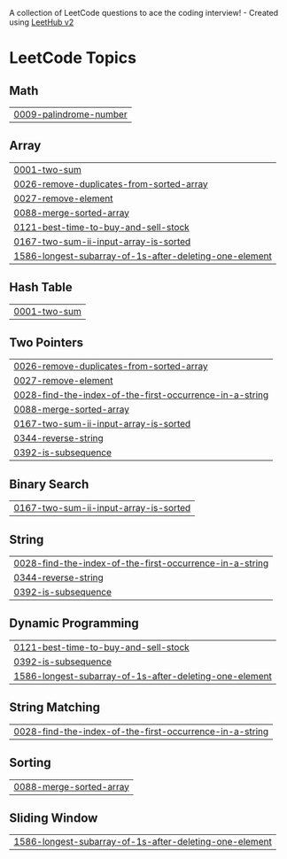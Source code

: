 A collection of LeetCode questions to ace the coding interview! - Created using [LeetHub v2](https://github.com/arunbhardwaj/LeetHub-2.0)
<!---LeetCode Topics Start-->
# LeetCode Topics
## Math
|  |
| ------- |
| [0009-palindrome-number](https://github.com/sankeerthanayamsani/leetcode/tree/master/0009-palindrome-number) |
## Array
|  |
| ------- |
| [0001-two-sum](https://github.com/sankeerthanayamsani/leetcode/tree/master/0001-two-sum) |
| [0026-remove-duplicates-from-sorted-array](https://github.com/sankeerthanayamsani/leetcode/tree/master/0026-remove-duplicates-from-sorted-array) |
| [0027-remove-element](https://github.com/sankeerthanayamsani/leetcode/tree/master/0027-remove-element) |
| [0088-merge-sorted-array](https://github.com/sankeerthanayamsani/leetcode/tree/master/0088-merge-sorted-array) |
| [0121-best-time-to-buy-and-sell-stock](https://github.com/sankeerthanayamsani/leetcode/tree/master/0121-best-time-to-buy-and-sell-stock) |
| [0167-two-sum-ii-input-array-is-sorted](https://github.com/sankeerthanayamsani/leetcode/tree/master/0167-two-sum-ii-input-array-is-sorted) |
| [1586-longest-subarray-of-1s-after-deleting-one-element](https://github.com/sankeerthanayamsani/leetcode/tree/master/1586-longest-subarray-of-1s-after-deleting-one-element) |
## Hash Table
|  |
| ------- |
| [0001-two-sum](https://github.com/sankeerthanayamsani/leetcode/tree/master/0001-two-sum) |
## Two Pointers
|  |
| ------- |
| [0026-remove-duplicates-from-sorted-array](https://github.com/sankeerthanayamsani/leetcode/tree/master/0026-remove-duplicates-from-sorted-array) |
| [0027-remove-element](https://github.com/sankeerthanayamsani/leetcode/tree/master/0027-remove-element) |
| [0028-find-the-index-of-the-first-occurrence-in-a-string](https://github.com/sankeerthanayamsani/leetcode/tree/master/0028-find-the-index-of-the-first-occurrence-in-a-string) |
| [0088-merge-sorted-array](https://github.com/sankeerthanayamsani/leetcode/tree/master/0088-merge-sorted-array) |
| [0167-two-sum-ii-input-array-is-sorted](https://github.com/sankeerthanayamsani/leetcode/tree/master/0167-two-sum-ii-input-array-is-sorted) |
| [0344-reverse-string](https://github.com/sankeerthanayamsani/leetcode/tree/master/0344-reverse-string) |
| [0392-is-subsequence](https://github.com/sankeerthanayamsani/leetcode/tree/master/0392-is-subsequence) |
## Binary Search
|  |
| ------- |
| [0167-two-sum-ii-input-array-is-sorted](https://github.com/sankeerthanayamsani/leetcode/tree/master/0167-two-sum-ii-input-array-is-sorted) |
## String
|  |
| ------- |
| [0028-find-the-index-of-the-first-occurrence-in-a-string](https://github.com/sankeerthanayamsani/leetcode/tree/master/0028-find-the-index-of-the-first-occurrence-in-a-string) |
| [0344-reverse-string](https://github.com/sankeerthanayamsani/leetcode/tree/master/0344-reverse-string) |
| [0392-is-subsequence](https://github.com/sankeerthanayamsani/leetcode/tree/master/0392-is-subsequence) |
## Dynamic Programming
|  |
| ------- |
| [0121-best-time-to-buy-and-sell-stock](https://github.com/sankeerthanayamsani/leetcode/tree/master/0121-best-time-to-buy-and-sell-stock) |
| [0392-is-subsequence](https://github.com/sankeerthanayamsani/leetcode/tree/master/0392-is-subsequence) |
| [1586-longest-subarray-of-1s-after-deleting-one-element](https://github.com/sankeerthanayamsani/leetcode/tree/master/1586-longest-subarray-of-1s-after-deleting-one-element) |
## String Matching
|  |
| ------- |
| [0028-find-the-index-of-the-first-occurrence-in-a-string](https://github.com/sankeerthanayamsani/leetcode/tree/master/0028-find-the-index-of-the-first-occurrence-in-a-string) |
## Sorting
|  |
| ------- |
| [0088-merge-sorted-array](https://github.com/sankeerthanayamsani/leetcode/tree/master/0088-merge-sorted-array) |
## Sliding Window
|  |
| ------- |
| [1586-longest-subarray-of-1s-after-deleting-one-element](https://github.com/sankeerthanayamsani/leetcode/tree/master/1586-longest-subarray-of-1s-after-deleting-one-element) |
<!---LeetCode Topics End-->